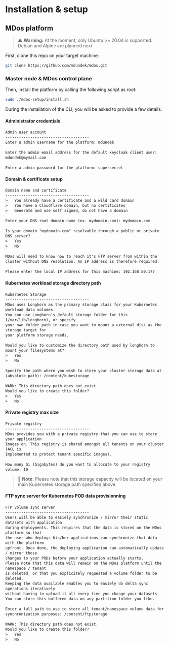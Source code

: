 # Installation & setup

## MDos platform

> :warning: **Warning:** At the moment, only Ubuntu >= 20.04 is supported. Debian and Alpine are planned next

First, clone this repo on your target machine:

```sh
git clone https://github.com/mdundek/mdos.git
```

### Master node & MDos control plane

Then, install the platform by calling the following script as root:

```sh
sudo ./mdos-setup/install.sh
```

During the installation of the CLI, you will be asked to provide a few details.  

#### Administrator credentials 

```
Admin user account
-------------------------------------
Enter a admin username for the platform: mdundek

Enter the admin email address for the default keycloak client user: mdundek@mymail.com

Enter a admin password for the platform: supersecret
```


#### Domain & certificate setup

```
Domain name and certificate
-------------------------------------
>   You already have a certificate and a wild card domain
>   You have a Cloudflare domain, but no certificates
>   Generate and use self signed, do not have a domain

Enter your DNS root domain name (ex. mydomain.com): mydomain.com

Is your domain "mydomain.com" resolvable through a public or private DNS server?
>   Yes
>   No

MDos will need to know how to reach it's FTP server from within the
cluster without DNS resolution. An IP address is therefore required.

Please enter the local IP address for this machine: 192.168.50.177
```

#### Kubernetes workload storage directory path

```
Kubernetes Storage
-------------------------------------
MDos uses Longhorn as the primary storage class for your Kubernetes workload data volumes.
You can use Longhorn's default storage folder for this (/var/lib/longhorn), or specify
your own folder path in case you want to mount a external disk as the storage target for
your platform storage needs.

Would you like to customize the directory path used by longhorn to mount your filesystems at?
>   Yes
>   No

Specify the path where you wish to store your cluster storage data at (absolute path): /content/kubestorage

WARN: This directory path does not exist.
Would you like to create this folder?
>   Yes
>   No
```

#### Private registry max size

```
Private registry
-------------------------------------
MDos provides you with a private registry that you can use to store your application
images on. This registry is shared amongst all tenants on your cluster (ACL is
implemented to protect tenant specific images).

How many Gi (Gigabytes) do you want to allocate to your registry volume: 10
```

> :memo: **Note:** Please note that this storage capacity will be located on your main Kubernetes storage path specified above

#### FTP sync server for Kubernetes POD data provisionning

```
FTP volume sync server
-------------------------------------
Users will be able to easiely synchronize / mirror their static datasets with application
during deployments. This requires that the data is stored on the MDos platform so that
the user who deploys his/her applications can synchronize that data with the platform
upfront. Once done, the deploying application can automatically update / mirror those
changes to your PODs before your application actually starts.
Please note that this data will remain on the MDos platform until the namespace / tenant
is deleted, or that you explicitely requested a volume folder to be deleted.
Keeping the data available enables you to easiely do delta sync operations iteratively
without having to upload it all every time you change your datasets.
You can store this buffered data on any partition folder you like.

Enter a full path to use to store all tenant/namespace volume data for synchronization purposes: /content/ftpstorage

WARN: This directory path does not exist.
Would you like to create this folder?
>   Yes
>   No
```


<!-- 
## Set up the MDos platform

To install the platform, you can use the `mdos` CLI to do so. For a more granual installation, the setup is split into multiple steps:

* Install and create your `Cloudflare - Certbot SSL certificate` & auto-renewal for your domain
* Install `Code-server` so that you can develop your applications using your favorite browser
* Install the `K3S & Calico` application runtime environement
* Install `HELM` for Kubernetes
* Install `Istio` for ingress
* Install a local `NGinx` server as a reverse proxy for your platform (also used to load-balance between nodes if you have more than one)
* Install a local `private Docker regisytry` on the K3S cluster
* Install `Pure-ftpd` stack using docker-compose

The CLI command that will allow you to install each one of these components is `mdos core-setup`:

![CLI](img/setup/cli.png)

> You need to execute each one of those commands in the right order. Each component might ask for extra parameters to accomplish it's specific setup.

### 01 - Cloudflare & certbot SSL

Select `01_certbot` as the target installation step. You will be asked to enter your:

* Cloudflare email address
* Cloudflare API token

Your SSL certificate is now setup and will automatically renew when necessary.  
Your crontab has also been updated to automatically update your public IP address on Cloudflare.

#### Router config

> Make sure you configured your router to route ports 80 & 443 to this machine before moving forward with this script.  

#### Cloudflare DNS config 
  
> Also make sure your domain is configured on CloudFlare:
> ![Cloudflare](img/setup/cloudflare.png)

#### Cloudflare API config

> Create a CloudFlare API key as well, you will need it here (`My Profile -> API Token`):  
> ![Cloudflare API](img/setup/cloudflare_api.png)


### 02 - Code-server setup

Select `02_codeserver` as the target installation step. You will be asked to specify a code-server password.

> Once done, your code-server instance will be up and running, but you will have to wait untill you set up NGinx before being able to access it.  
> Once that is done, you will be able to access your Code-server instance on the following URL: `https://cs.<your domain>`

### 03 - K3S & Calico setup

Select `03_k3s` as the target installation step. You will be asked to enter your:

* The private docker registry username
* The private docker registry password

> Those will be used to set up your self signed registry certificate, along with your docker daemon and K3S containerd exceptions for the certificate.

### 04 - HELM setup

Select `04_helm` as the target installation step.  
This is straight forward, HELM is used to install applications on the mdos platform.

### 05 - Istio Ingress setup

Select `05_istio` as the target installation step. 

> If you update the istio HELM yaml files, make sure to set the ingress-gateway nodeports to 30977 (status-port), 30978 (http2) & 30979 (https) in the yaml file `files/istio_helm/gateways/istio-ingress/values.yaml`

### 06 - NGinx reverse proxy setup

Select `06_nginx` as the target installation step. You will be asked to enter your:

* WAN facing username
* WAN facing password

This NGinx server will capture traffic on port 443 on your machine, and forward this traffic to your local code-server, as well as to all applications running on your K3S cluster. Segregagtion happens on the HOST subdomain used with your CloudFlare main domain name.  
Unless configured otherwise, the NGinx server will also enforce user authentication for all application it serves except for Minio who comes with's it's own authentication mechanism.

> NOTE: NGinx is installed navively on the host, rather than as a container in the cluster. 

### 07 - Private docker registry setup

Select `07_registry` as the target installation step. 

> This registry is used by Kubernetes to store and distribute your private application images

### 08 - Minio S3 backup server setup

Select `08_minio` as the target installation step. You will be asked to enter your:

* The minio storage path to use
* Minio ACCESS_KEY to use
* Minio SECRET_KEY to use

> Once that is done, you will be able to access:
>  
> * The Minio console: `https://minio-console.<your domain>`
> * The Minio S3 server: `https://minio-backup.<your domain>`

## Extra

### disk mounts

```sh title="Example of disk mounts in linux"
# Create mount folders
mkdir /media/storage
mkdir /media/multimedia
mkdir /media/backup

# Get partition UUIDs
lsblk -o NAME,FSTYPE,UUID

# Open fstab file
vi /etc/fstab

echo "UUID=5dd2af09-b490-43bf-a688-e8c5f6a557ef /media/storage ext4 defaults 0 2" >> /etc/fstab
echo "UUID=445d3106-669d-492e-b537-b444e9a666b2 /media/multimedia ext4 defaults 0 2" >> /etc/fstab
echo "UUID=67643a4b-4bb9-45b2-9530-838bb48deb05 /media/backup ext4 defaults 0 2" >> /etc/fstab

mount -a
``` -->